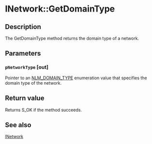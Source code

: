 # INetwork::GetDomainType

## Description

The GetDomainType method returns the domain type of a network.

## Parameters

### `pNetworkType` [out]

Pointer to an [NLM_DOMAIN_TYPE](https://learn.microsoft.com/windows/desktop/api/netlistmgr/ne-netlistmgr-nlm_domain_type) enumeration value that specifies the domain type of the network.

## Return value

Returns S_OK if the method succeeds.

## See also

[INetwork](https://learn.microsoft.com/windows/desktop/api/netlistmgr/nn-netlistmgr-inetwork)